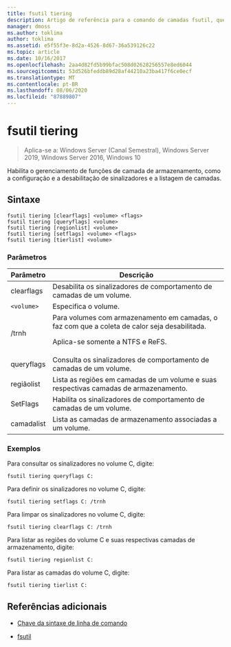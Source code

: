 ```yaml
---
title: fsutil tiering
description: Artigo de referência para o comando de camadas fsutil, que permite o gerenciamento de funções de camada de armazenamento, como a configuração e a desabilitação de sinalizadores e a listagem de camadas.
manager: dmoss
ms.author: toklima
author: toklima
ms.assetid: e5f55f3e-8d2a-4526-8d67-36a539126c22
ms.topic: article
ms.date: 10/16/2017
ms.openlocfilehash: 2aa4d82fd5b99bfac508d02628256557e8ed6044
ms.sourcegitcommit: 53d526bfeddb89d28af44210a23ba417f6ce0ecf
ms.translationtype: MT
ms.contentlocale: pt-BR
ms.lasthandoff: 08/06/2020
ms.locfileid: "87889807"
---
```

# <a name="fsutil-tiering"></a>fsutil tiering

> Aplica-se a: Windows Server (Canal Semestral), Windows Server 2019, Windows Server 2016, Windows 10

Habilita o gerenciamento de funções de camada de armazenamento, como a configuração e a desabilitação de sinalizadores e a listagem de camadas.

## <a name="syntax"></a>Sintaxe

```
fsutil tiering [clearflags] <volume> <flags>
fsutil tiering [queryflags] <volume>
fsutil tiering [regionlist] <volume>
fsutil tiering [setflags] <volume> <flags>
fsutil tiering [tierlist] <volume>
```

### <a name="parameters"></a>Parâmetros

| Parâmetro | Descrição |
| --------- | ----------- |
| clearflags | Desabilita os sinalizadores de comportamento de camadas de um volume. |
| `<volume>` | Especifica o volume. |
| /trnh | Para volumes com armazenamento em camadas, o faz com que a coleta de calor seja desabilitada.<p>Aplica-se somente a NTFS e ReFS. |
| queryflags | Consulta os sinalizadores de comportamento de camadas de um volume. |
| regiãolist | Lista as regiões em camadas de um volume e suas respectivas camadas de armazenamento. |
| SetFlags | Habilita os sinalizadores de comportamento de camadas de um volume. |
| camadalist | Lista as camadas de armazenamento associadas a um volume. |

### <a name="examples"></a>Exemplos

Para consultar os sinalizadores no volume C, digite:

```
fsutil tiering queryflags C:
```

Para definir os sinalizadores no volume C, digite:

```
fsutil tiering setflags C: /trnh
```

Para limpar os sinalizadores no volume C, digite:

```
fsutil tiering clearflags C: /trnh
```

Para listar as regiões do volume C e suas respectivas camadas de armazenamento, digite:

```
fsutil tiering regionlist C:
```

Para listar as camadas do volume C, digite:

```
fsutil tiering tierlist C:
```

## <a name="additional-references"></a>Referências adicionais

- [Chave da sintaxe de linha de comando](command-line-syntax-key.md)

- [fsutil](fsutil.md)
